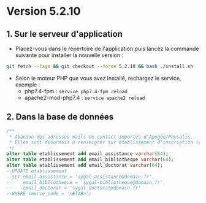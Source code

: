 # Version 5.2.10

## 1. Sur le serveur d'application

- Placez-vous dans le répertoire de l'application puis lancez la commande suivante
  pour installer la nouvelle version :

```bash
git fetch --tags && git checkout --force 5.2.10 && bash ./install.sh
```

- Selon le moteur PHP que vous avez installé, rechargez le service, exemple :
    - php7.4-fpm         : `service php7.4-fpm reload`
    - apache2-mod-php7.4 : `service apache2 reload`

## 2. Dans la base de données

```sql
/**
 * Abandon des adresses mails de contact importés d'Apogée/Physalis.
 * Elles sont désormais à renseigner sur établissement d'inscription (via l'appli ou dans la bdd).
 */
alter table etablissement add email_assistance varchar(64);
alter table etablissement add email_bibliotheque varchar(64);
alter table etablissement add email_doctorat varchar(64);
--UPDATE etablissement
--SET email_assistance = 'sygal-assistance@domain.fr',
--    email_bibliotheque = 'sygal-bibliotheque@domain.fr',
--    email_doctorat = 'sygal-doctorat@domain.fr'
--WHERE source_code = '<ETAB>';

```